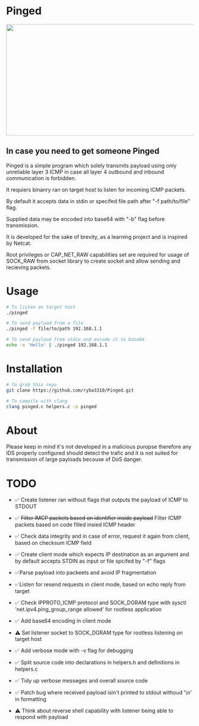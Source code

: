 # Pinged

[<img src="https://img.youtube.com/vi/G_S8c3rZDac/hqdefault.jpg" width="600" height="300"
/>](https://www.youtube.com/embed/G_S8c3rZDac)

## In case you need to get someone Pinged

Pinged is a simple program which solely transmits payload using only unreliable layer 3 ICMP in case all layer 4 outbound and inbound communication is forbidden.

It requiers binanry ran on target host to listen for incoming ICMP packets.

By default it accepts data in stdin or specifed file path after "-f path/to/file" flag.

Supplied data may be encoded into base64 with "-b" flag before transmission.

It is developed for the sake of brevity, as a learning project and is inspired by Netcat.

Root privileges or CAP_NET_RAW capabilities set are required for usage of SOCK_RAW from socket library to create socket and allow sending and recieving packets.

# Usage

```sh
# To listen on target host
./pinged

# To send payload from a file
./pinged -f file/to/path 192.168.1.1

# To send payload from stdin and encode it to base64
echo -n 'Hello' | ./pinged 192.168.1.1
```
# Installation

```sh
# To grab this repo
git clone https://github.com/ryba3310/Pinged.git

# To compile with clang 
clang pinged.c helpers.c -o pinged

```

# About

Please keep in mind it's not developed in a malicious puropse therefore any IDS properly configured should detect the trafic and it is not suited for transmission of large payloads becouse of DoS danger.


# TODO

- ✅ Create listener ran without flags that outputs the payload of ICMP to STDOUT

- ✅ ~~Filter IMCP packets based on identifier inside payload~~ Filter ICMP packets based on code filled insied ICMP header

- ✅ Check data integrity and in case of error, request it again from client, based on checksum ICMP field

- ✅ Create client mode which expects IP destination as an argument and by default accepts STDIN as input or file spcifed by "-f" flags

- ✅Parse payload into packeets and avoid IP fragmentation

- ✅Listen for resend requests in client mode, based on echo reply from target

- ✅ Check IPPROTO_ICMP protocol and SOCK_DGRAM type with sysctl 'net.ipv4.ping_group_range allowed' for rootless application

- ✅ Add base64 encoding in client mode

- ⚠️  Set listener socket to SOCK_DGRAM type for rootless listening on target host

- ✅  Add verbose mode with -v flag for debugging

- ✅  Split source code into declarations in helpers.h and definitions in helpers.c

- ✅ Tidy up verbose messeges and overall source code

- ✅️ Patch bug where received payload isin't printed to stdout withoud '\n' in formatting

- ⚠️ Think about reverse shell capability with listener being able to respond with payload